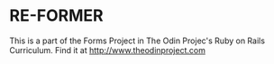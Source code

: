 # RE-FORMER

This is a part of the Forms Project in The Odin Projec's Ruby on Rails Curriculum. Find it at http://www.theodinproject.com


